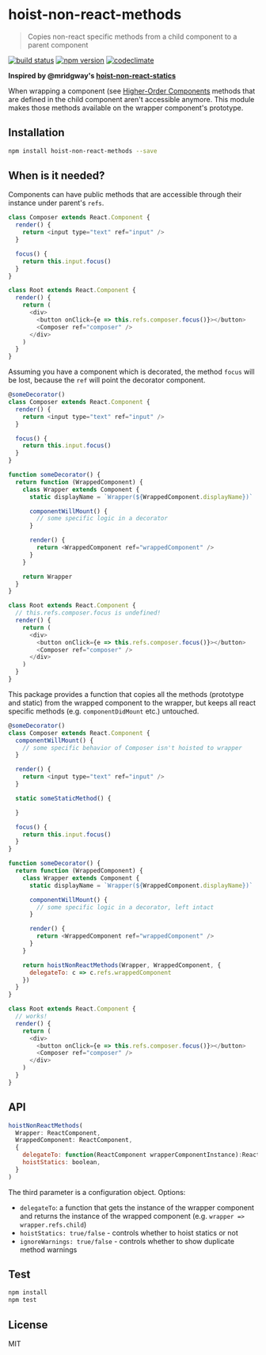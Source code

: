 # hoist-non-react-methods

> Copies non-react specific methods from a child component to a parent component

[![build status](https://img.shields.io/travis/elado/hoist-non-react-methods/master.svg?style=flat-square)](https://travis-ci.org/elado/hoist-non-react-methods) [![npm version](https://img.shields.io/npm/v/hoist-non-react-methods.svg?style=flat-square)](https://www.npmjs.com/package/hoist-non-react-methods) [![codeclimate](https://img.shields.io/codeclimate/github/elado/hoist-non-react-methods.svg?style=flat-square)](https://codeclimate.com/github/elado/hoist-non-react-methods)

**Inspired by @mridgway's [hoist-non-react-statics](https://github.com/mridgway/hoist-non-react-statics)**

When wrapping a component (see [Higher-Order Components](https://medium.com/@dan_abramov/mixins-are-dead-long-live-higher-order-components-94a0d2f9e750) methods that are defined in the child component aren't accessible anymore. This module makes those methods available on the wrapper component's prototype.

## Installation

```sh
npm install hoist-non-react-methods --save
```

## When is it needed?

Components can have public methods that are accessible through their instance under parent's `refs`.

```js
class Composer extends React.Component {
  render() {
    return <input type="text" ref="input" />
  }

  focus() {
    return this.input.focus()
  }
}

class Root extends React.Component {
  render() {
    return (
      <div>
        <button onClick={e => this.refs.composer.focus()}></button>
        <Composer ref="composer" />
      </div>
    )
  }
}
```

Assuming you have a component which is decorated, the method `focus` will be lost, because the `ref` will point the decorator component.

```js
@someDecorator()
class Composer extends React.Component {
  render() {
    return <input type="text" ref="input" />
  }

  focus() {
    return this.input.focus()
  }
}

function someDecorator() {
  return function (WrappedComponent) {
    class Wrapper extends Component {
      static displayName = `Wrapper(${WrappedComponent.displayName})`

      componentWillMount() {
        // some specific logic in a decorator
      }

      render() {
        return <WrappedComponent ref="wrappedComponent" />
      }
    }

    return Wrapper
  }
}

class Root extends React.Component {
  // this.refs.composer.focus is undefined!
  render() {
    return (
      <div>
        <button onClick={e => this.refs.composer.focus()}></button>
        <Composer ref="composer" />
      </div>
    )
  }
}
```

This package provides a function that copies all the methods (prototype and static) from the wrapped component to the wrapper, but keeps all react specific methods (e.g. `componentDidMount` etc.) untouched.

```js
@someDecorator()
class Composer extends React.Component {
  componentWillMount() {
    // some specific behavior of Composer isn't hoisted to wrapper
  }

  render() {
    return <input type="text" ref="input" />
  }

  static someStaticMethod() {

  }

  focus() {
    return this.input.focus()
  }
}

function someDecorator() {
  return function (WrappedComponent) {
    class Wrapper extends Component {
      static displayName = `Wrapper(${WrappedComponent.displayName})`

      componentWillMount() {
        // some specific logic in a decorator, left intact
      }

      render() {
        return <WrappedComponent ref="wrappedComponent" />
      }
    }

    return hoistNonReactMethods(Wrapper, WrappedComponent, {
      delegateTo: c => c.refs.wrappedComponent
    })
  }
}

class Root extends React.Component {
  // works!
  render() {
    return (
      <div>
        <button onClick={e => this.refs.composer.focus()}></button>
        <Composer ref="composer" />
      </div>
    )
  }
}
```

## API

```js
hoistNonReactMethods(
  Wrapper: ReactComponent,
  WrappedComponent: ReactComponent,
  {
    delegateTo: function(ReactComponent wrapperComponentInstance):ReactComponent childComponentInstance,
    hoistStatics: boolean,
  }
)
```

The third parameter is a configuration object. Options:

- `delegateTo`: a function that gets the instance of the wrapper component and returns the instance of the wrapped component (e.g. `wrapper => wrapper.refs.child`)
- `hoistStatics: true/false` - controls whether to hoist statics or not
- `ignoreWarnings: true/false` - controls whether to show duplicate method warnings

## Test

```sh
npm install
npm test
```

## License

MIT
